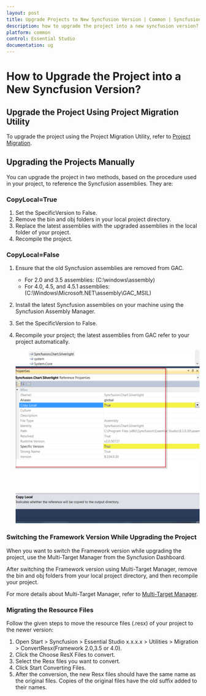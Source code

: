 ```yaml
---
layout: post
title: Upgrade Projects to New Syncfusion Version | Common | Syncfusion
description: how to upgrade the project into a new syncfusion version? 
platform: common
control: Essential Studio
documentation: ug
---
```


# How to Upgrade the Project into a New Syncfusion Version? 


## Upgrade the Project Using Project Migration Utility

To upgrade the project using the Project Migration Utility, refer to [Project Migration](http://help.syncfusion.com/common/essential-studio/utilities#project-migration).

## Upgrading the Projects Manually

You can upgrade the project in two methods, based on the procedure used in your project, to reference the Syncfusion assemblies. They are:

### CopyLocal=True

1. Set the SpecificVersion to False.
2. Remove the bin and obj folders in your local project directory.
3. Replace the latest assemblies with the upgraded assemblies in the local folder of your project.
4. Recompile the project.

### CopyLocal=False

1. Ensure that the old Syncfusion assemblies are removed from GAC.
   * For 2.0 and 3.5 assemblies: (C:\windows\assembly)
   * For 4.0, 4.5, and 4.5.1 assemblies: (C:\Windows\Microsoft.NET\assembly\GAC_MSIL)
2. Install the latest Syncfusion assemblies on your machine using the Syncfusion Assembly Manager.
3. Set the SpecificVersion to False.
4. Recompile your project; the latest assemblies from GAC refer to your project automatically. 
   
   ![](Upgrading-the-Projects-Manually_images/Upgrading-the-Projects-Manually_img1.png)

### Switching the Framework Version While Upgrading the Project

When you want to switch the Framework version while upgrading the project, use the Multi-Target Manager from the Syncfusion Dashboard.

After switching the Framework version using Multi-Target Manager, remove the bin and obj folders from your local project directory, and then recompile your project.

For more details about Multi-Target Manager, refer to [Multi-Target Manager](http://help.syncfusion.com/common/essential-studio/utilities#multi-target-manager).

### Migrating the Resource Files

Follow the given steps to move the resource files (.resx) of your project to the newer version:

1. Open Start > Syncfusion > Essential Studio x.x.x.x > Utilities > Migration > ConvertResx(Framework 2.0,3.5 or 4.0).
2. Click the Choose ResX Files to convert.
3. Select the Resx files you want to convert.
4. Click Start Converting Files.
5. After the conversion, the new Resx files should have the same name as the original files. Copies of the original files have the old suffix added to their names.
